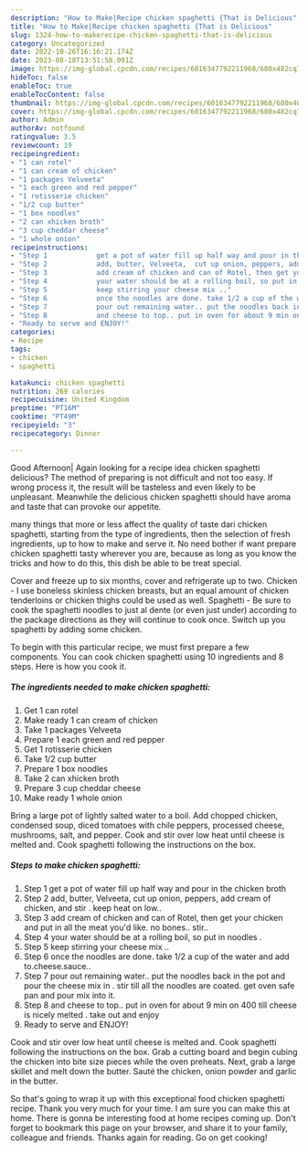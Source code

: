 ```yaml
---
description: "How to Make|Recipe chicken spaghetti {That is Delicious"
title: "How to Make|Recipe chicken spaghetti {That is Delicious"
slug: 1324-how-to-makerecipe-chicken-spaghetti-that-is-delicious
category: Uncategorized
date: 2022-10-26T16:16:21.174Z
date: 2023-08-18T13:51:58.091Z
image: https://img-global.cpcdn.com/recipes/6016347792211968/680x482cq70/chicken-spaghetti-recipe-main-photo.jpg
hideToc: false
enableToc: true
enableTocContent: false
thumbnail: https://img-global.cpcdn.com/recipes/6016347792211968/680x482cq70/chicken-spaghetti-recipe-main-photo.jpg
cover: https://img-global.cpcdn.com/recipes/6016347792211968/680x482cq70/chicken-spaghetti-recipe-main-photo.jpg
author: Admin
authorAv: notfound
ratingvalue: 3.5
reviewcount: 19
recipeingredient:
- "1 can rotel"
- "1 can cream of chicken"
- "1 packages Velveeta"
- "1 each green and red pepper"
- "1 rotisserie chicken"
- "1/2 cup butter"
- "1 box noodles"
- "2 can xhicken broth"
- "3 cup cheddar cheese"
- "1 whole onion"
recipeinstructions:
- "Step 1            get a pot of water fill up half way and pour in the chicken broth"
- "Step 2            add, butter, Velveeta,  cut up onion, peppers, add cream of chicken, and stir . keep heat on low.."
- "Step 3            add cream of chicken and can of Rotel, then get your chicken and put in all the meat you&#39;d like. no bones.. stir.."
- "Step 4            your water should be at a rolling boil, so put in noodles ."
- "Step 5            keep stirring your cheese mix .."
- "Step 6            once the noodles are done. take 1/2 a cup of the water and add to.cheese.sauce.."
- "Step 7            pour out remaining water.. put the noodles back in the pot and pour the cheese mix in . stir till all the noodles are coated. get oven safe pan and pour mix into it."
- "Step 8            and cheese to top.. put in oven for about 9 min on 400 till cheese is nicely melted . take out and enjoy"
- "Ready to serve and ENJOY!"
categories:
- Recipe
tags:
- chicken
- spaghetti

katakunci: chicken spaghetti 
nutrition: 269 calories
recipecuisine: United Kingdom
preptime: "PT16M"
cooktime: "PT49M"
recipeyield: "3"
recipecategory: Dinner

---
```



Good Afternoon| Again looking for a recipe idea chicken spaghetti delicious? The method of preparing is not difficult and not too easy. If wrong process it, the result will be tasteless and even likely to be unpleasant. Meanwhile the delicious chicken spaghetti should have aroma and taste that can provoke our appetite.






many things that more or less affect the quality of taste dari chicken spaghetti, starting from the type of ingredients, then the selection of fresh ingredients, up to how to make and serve it. No need bother if want prepare chicken spaghetti tasty wherever you are, because as long as you know the tricks and how to do this, this dish be able to be treat special.


Cover and freeze up to six months, cover and refrigerate up to two. Chicken - I use boneless skinless chicken breasts, but an equal amount of chicken tenderloins or chicken thighs could be used as well. Spaghetti - Be sure to cook the spaghetti noodles to just al dente (or even just under) according to the package directions as they will continue to cook once. Switch up you spaghetti by adding some chicken.


To begin with this particular recipe, we must first prepare a few components. You can cook chicken spaghetti using 10 ingredients and 8 steps. Here is how you cook it.

<!--inarticleads1-->

##### The ingredients needed to make chicken spaghetti:

1. Get 1 can rotel
1. Make ready 1 can cream of chicken
1. Take 1 packages Velveeta
1. Prepare 1 each green and red pepper
1. Get 1 rotisserie chicken
1. Take 1/2 cup butter
1. Prepare 1 box noodles
1. Take 2 can xhicken broth
1. Prepare 3 cup cheddar cheese
1. Make ready 1 whole onion


Bring a large pot of lightly salted water to a boil. Add chopped chicken, condensed soup, diced tomatoes with chile peppers, processed cheese, mushrooms, salt, and pepper. Cook and stir over low heat until cheese is melted and. Cook spaghetti following the instructions on the box. 

<!--inarticleads2-->

##### Steps to make chicken spaghetti:

1. Step 1            get a pot of water fill up half way and pour in the chicken broth
1. Step 2            add, butter, Velveeta,  cut up onion, peppers, add cream of chicken, and stir . keep heat on low..
1. Step 3            add cream of chicken and can of Rotel, then get your chicken and put in all the meat you&#39;d like. no bones.. stir..
1. Step 4            your water should be at a rolling boil, so put in noodles .
1. Step 5            keep stirring your cheese mix ..
1. Step 6            once the noodles are done. take 1/2 a cup of the water and add to.cheese.sauce..
1. Step 7            pour out remaining water.. put the noodles back in the pot and pour the cheese mix in . stir till all the noodles are coated. get oven safe pan and pour mix into it.
1. Step 8            and cheese to top.. put in oven for about 9 min on 400 till cheese is nicely melted . take out and enjoy
1. Ready to serve and ENJOY!

Cook and stir over low heat until cheese is melted and. Cook spaghetti following the instructions on the box. Grab a cutting board and begin cubing the chicken into bite size pieces while the oven preheats. Next, grab a large skillet and melt down the butter. Sauté the chicken, onion powder and garlic in the butter. 

So that's going to wrap it up with this exceptional food chicken spaghetti recipe. Thank you very much for your time. I am sure you can make this at home. There is gonna be interesting food at home recipes coming up. Don't forget to bookmark this page on your browser, and share it to your family, colleague and friends. Thanks again for reading. Go on get cooking!
